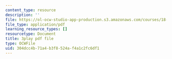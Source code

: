 ```yaml
---
content_type: resource
description: ''
file: https://ol-ocw-studio-app-production.s3.amazonaws.com/courses/18-s997-introduction-to-matlab-programming-fall-2011/304dcc4b71a4b3f8524af4a1c2fc6df1_UKU1477cXVY.pdf
file_type: application/pdf
learning_resource_types: []
resourcetype: Document
title: 3play pdf file
type: OCWFile
uid: 304dcc4b-71a4-b3f8-524a-f4a1c2fc6df1
---
```

